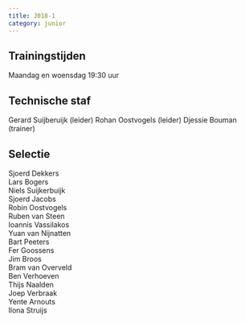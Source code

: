 ```yaml
---
title: J018-1
category: junior
---
```


## Trainingstijden

Maandag en woensdag 19:30 uur

## Technische staf

Gerard Suijberuijk (leider)
Rohan Oostvogels (leider)
Djessie Bouman (trainer)

## Selectie

Sjoerd Dekkers\
Lars Bogers\
Niels Suijkerbuijk\
Sjoerd Jacobs\
Robin Oostvogels\
Ruben van Steen\
Ioannis Vassilakos\
Yuan van Nijnatten\
Bart Peeters\
Fer Goossens\
Jim Broos\
Bram van Overveld\
Ben Verhoeven\
Thijs Naalden\
Joep Verbraak\
Yente Arnouts\
Ilona Struijs
